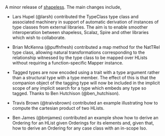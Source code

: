 A minor release of [shapeless](https://github.com/milessabin/shapeless).
The main changes include,

* Lars Hupel (@larsh) contributed the TypeClass type class and associated
  machinery in support of automatic derivation of instances of type classes
  from external libraries. The aim is to enable smoother interoperation between
  shapeless, Scalaz, Spire and other libraries which wish to collaborate.

* Brian McKenna (@puffnfresh) contributed a map method for the NatTRel type
  class, allowing natural transformations corresponding to the relationship
  witnessed by the type class to be mapped over HLists without requiring a
  function-specific Mapper instance.

* Tagged types are now encoded using a trait with a type argument rather than
  a structural type with a type member. The effect of this is that the
  companion object of the tagging type will now be included in the implicit
  scope of any implicit search for a type which embeds any type so tagged.
  Thanks to Ben Hutchison (@ben\_hutchison).

* Travis Brown (@traivsbrown) contributed an example illustrating how to
  compute the cartesian product of two HLists.

* Ben James (@bmjames) contributed an example show how to derive an Ordering
  for an HList given Orderings for its elements and, given that, how to derive
  an Ordering for any case class with an in-scope Iso.
